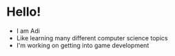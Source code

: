 # Hello!
- I am Adi
- Like learning many different computer science topics
- I'm working on getting into game development
